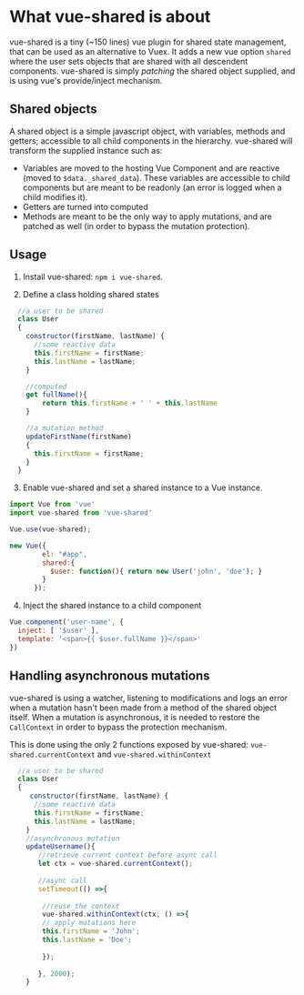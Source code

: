 # What vue-shared is about
vue-shared is a tiny (~150 lines) vue plugin for shared state management, that can be used as an alternative to Vuex.
It adds a new vue option `shared` where the user sets objects that are shared with all descendent components.
vue-shared is simply *patching* the shared object supplied, and is using vue's provide/inject mechanism. 


## Shared objects

A shared object is a simple javascript object, with variables, methods and getters; accessible to all child components in the hierarchy.
vue-shared will transform the supplied instance such as:

* Variables are moved to the hosting Vue Component and are reactive (moved to `$data._shared_data`). These variables are accessible to child components but are meant to be readonly (an error is logged when a child modifies it).
* Getters are turned into computed
* Methods are meant to be the only way to apply mutations, and are patched as well (in order to bypass the mutation protection).

## Usage

1. Install vue-shared: `npm i vue-shared`.

2. Define a class holding shared states
```javascript
  //a user to be shared
  class User
  {
    constructor(firstName, lastName) {
      //some reactive data
      this.firstName = firstName;
      this.lastName = lastName;
    }

    //computed
    get fullName(){ 
        return this.firstName + ' ' + this.lastName
    }

    //a mutation method
    updateFirstName(firstName)
    {
      this.firstName = firstName;
    }
  }

```

3. Enable vue-shared and set a shared instance to a Vue instance.

```javascript
import Vue from 'vue'
import vue-shared from 'vue-shared'

Vue.use(vue-shared);

new Vue({
        el: "#app",
        shared:{ 
          $user: function(){ return new User('john', 'doe'); }
        }
      });
```

4. Inject the shared instance to a child component

```javascript
Vue.component('user-name', {
  inject: [ '$user' ],
  template: '<span>{{ $user.fullName }}</span>'
})
```

## Handling asynchronous mutations

vue-shared is using a watcher, listening to modifications and logs an error when a mutation hasn't been made from a method of the shared object itself.
When a mutation is asynchronous, it is needed to restore the `CallContext` in order to bypass the protection mechanism. 

This is done using the only 2 functions exposed by vue-shared: `vue-shared.currentContext` and `vue-shared.withinContext`

```javascript
  //a user to be shared
  class User
  {
     constructor(firstName, lastName) {
      //some reactive data
      this.firstName = firstName;
      this.lastName = lastName;
    }
    //asynchronous mutation
    updateUsername(){
       //retrieve current context before async call
       let ctx = vue-shared.currentContext();
       
       //async call
       setTimeout(() =>{
       
        //reuse the context
        vue-shared.withinContext(ctx, () =>{
        // apply mutations here
        this.firstName = 'John';
        this.lastName = 'Doe';
        
        });
       
       }, 2000);
    }
```

